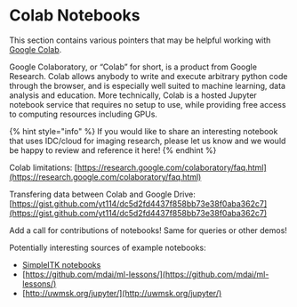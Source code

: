 # Colab Notebooks

This section contains various pointers that may be helpful working with [Google Colab](https://colab.research.google.com/notebooks/intro.ipynb).

Google Colaboratory, or “Colab” for short, is a product from Google Research. Colab allows anybody to write and execute arbitrary python code through the browser, and is especially well suited to machine learning, data analysis and education. More technically, Colab is a hosted Jupyter notebook service that requires no setup to use, while providing free access to computing resources including GPUs.

{% hint style="info" %}
If you would like to share an interesting notebook that uses IDC/cloud for imaging research, please let us know and we would be happy to review and reference it here!
{% endhint %}

Colab limitations: [https://research.google.com/colaboratory/faq.html](https://research.google.com/colaboratory/faq.html)

Transfering data between Colab and Google Drive: [https://gist.github.com/yt114/dc5d2fd4437f858bb73e38f0aba362c7](https://gist.github.com/yt114/dc5d2fd4437f858bb73e38f0aba362c7)

Add a call for contributions of notebooks! Same for queries or other demos!

Potentially interesting sources of example notebooks:

* [SimpleITK notebooks](https://github.com/InsightSoftwareConsortium/SimpleITK-Notebooks/tree/master/Python)
* [https://github.com/mdai/ml-lessons/](https://github.com/mdai/ml-lessons/)
* [http://uwmsk.org/jupyter/](http://uwmsk.org/jupyter/)


